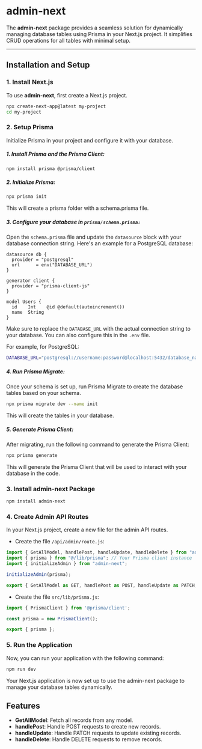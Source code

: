 # admin-next

The **admin-next** package provides a seamless solution for dynamically managing database tables using Prisma in your Next.js project. It simplifies CRUD operations for all tables with minimal setup.

---

## Installation and Setup

### 1. Install Next.js

To use **admin-next**, first create a Next.js project.

```bash
npx create-next-app@latest my-project
cd my-project
```

### 2. Setup Prisma

Initialize Prisma in your project and configure it with your database.

##### 1. Install Prisma and the Prisma Client:

```bash 
npm install prisma @prisma/client
```

##### 2. Initialize Prisma:
```bash
npx prisma init
```
This will create a prisma folder with a schema.prisma file.

#####  3. Configure your database in `prisma/schema.prisma:`

Open the `schema.prisma` file and update the `datasource` block with your database connection string. Here's an example for a PostgreSQL database:
```prisma
datasource db {
  provider = "postgresql"
  url      = env("DATABASE_URL")
}

generator client {
  provider = "prisma-client-js"
}

model Users {
  id    Int    @id @default(autoincrement())
  name  String
}
```
Make sure to replace the `DATABASE_URL` with the actual connection string to your database. You can also configure this in the `.env` file.

For example, for PostgreSQL:
```bash
DATABASE_URL="postgresql://username:password@localhost:5432/database_name?schema=public"
```
##### 4. Run Prisma Migrate:
Once your schema is set up, run Prisma Migrate to create the database tables based on your schema.

```bash
npx prisma migrate dev --name init
```
This will create the tables in your database.

##### 5. Generate Prisma Client:
After migrating, run the following command to generate the Prisma Client:

```bash
npx prisma generate
```
This will generate the Prisma Client that will be used to interact with your database in the code.

### 3. Install admin-next Package
```bash
npm install admin-next
```

### 4. Create Admin API Routes
In your Next.js project, create a new file for the admin API routes.

- Create the file `/api/admin/route.js`:

```javascript
import { GetAllModel, handlePost, handleUpdate, handleDelete } from "admin-next";
import { prisma } from "@/lib/prisma"; // Your Prisma client instance
import { initializeAdmin } from "admin-next";

initializeAdmin(prisma);

export { GetAllModel as GET, handlePost as POST, handleUpdate as PATCH, handleDelete as DELETE };
```
- Create the file `src/lib/prisma.js`:

```javascript
import { PrismaClient } from '@prisma/client';

const prisma = new PrismaClient();

export { prisma };
```

### 5. Run the Application
Now, you can run your application with the following command:
```bash
npm run dev
```
Your Next.js application is now set up to use the admin-next package to manage your database tables dynamically.

## Features

- **GetAllModel**: Fetch all records from any model.
- **handlePost**: Handle POST requests to create new records.
- **handleUpdate**: Handle PATCH requests to update existing records.
- **handleDelete**: Handle DELETE requests to remove records.